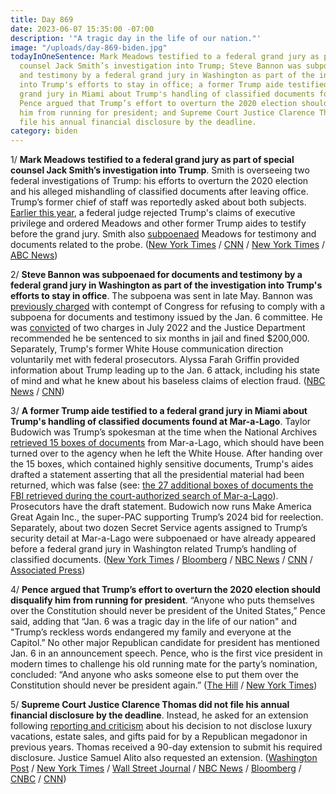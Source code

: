 ```yaml
---
title: Day 869
date: 2023-06-07 15:35:00 -07:00
description: '"A tragic day in the life of our nation."'
image: "/uploads/day-869-biden.jpg"
todayInOneSentence: Mark Meadows testified to a federal grand jury as part of special
  counsel Jack Smith’s investigation into Trump; Steve Bannon was subpoenaed for documents
  and testimony by a federal grand jury in Washington as part of the investigation
  into Trump's efforts to stay in office; a former Trump aide testified to a federal
  grand jury in Miami about Trump's handling of classified documents found at Mar-a-Lago;
  Pence argued that Trump’s effort to overturn the 2020 election should disqualify
  him from running for president; and Supreme Court Justice Clarence Thomas did not
  file his annual financial disclosure by the deadline.
category: biden
---
```


1/ **Mark Meadows testified to a federal grand jury as part of special counsel Jack Smith’s investigation into Trump**. Smith is overseeing two federal investigations of Trump: his efforts to overturn the 2020 election and his alleged mishandling of classified documents after leaving office. Trump’s former chief of staff was reportedly asked about both subjects. [Earlier this year](https://whatthefuckjusthappenedtoday.com/2023/03/27/day-797/#4-a-federal-judge-ordered-mark-meado), a federal judge rejected Trump's claims of executive privilege and ordered Meadows and other former Trump aides to testify before the grand jury. Smith also [subpoenaed](https://whatthefuckjusthappenedtoday.com/2023/02/16/day-758/#2-the-special-counsel-investigating) Meadows for testimony and documents related to the probe. ([New York Times](https://www.nytimes.com/2023/06/06/us/politics/mark-meadows-testified-trump-grand-jury.html) / [CNN](https://www.cnn.com/2023/06/06/politics/mark-meadows-grand-jury-trump-probe/) / [New York Times](https://www.nytimes.com/2023/06/06/us/politics/trump-florida-grand-jury.html) / [ABC News](https://abcnews.go.com/Politics/trumps-chief-staff-mark-meadows-testifies-special-counsel/story?id=99883099))

2/ **Steve Bannon was subpoenaed for documents and testimony by a federal grand jury in Washington as part of the investigation into Trump's efforts to stay in office**. The subpoena was sent in late May. Bannon was [previously charged](https://whatthefuckjusthappenedtoday.com/2022/07/25/day-552/#11-steve-bannon-was-found-guilty-of) with contempt of Congress for refusing to comply with a subpoena for documents and testimony issued by the Jan. 6 committee. He was [convicted](https://whatthefuckjusthappenedtoday.com/2022/10/17/day-636/#6-the-justice-department-recommended) of two charges in July 2022 and the Justice Department recommended he be sentenced to six months in jail and fined $200,000. Separately, Trump's former White House communication direction voluntarily met with federal prosecutors. Alyssa Farah Griffin provided information about Trump leading up to the Jan. 6 attack, including his state of mind and what he knew about his baseless claims of election fraud. ([NBC News](https://www.nbcnews.com/politics/donald-trump/steve-bannon-subpoenaed-special-counsel-jan-6-rcna88248) / [CNN](https://www.cnn.com/2023/06/07/politics/alyssa-farah-griffin-interviewed/index.html))

3/ **A former Trump aide testified to a federal grand jury in Miami about Trump's handling of classified documents found at Mar-a-Lago**. Taylor Budowich was Trump’s spokesman at the time when the National Archives [retrieved 15 boxes of documents](https://whatthefuckjusthappenedtoday.com/2022/02/07/day-384/#6-the-national-archives-retrieved-15) from Mar-a-Lago, which should have been turned over to the agency when he left the White House. After handing over the 15 boxes, which contained highly sensitive documents, Trump's aides drafted a statement asserting that all the presidential material had been returned, which was false (see: [the 27 additional boxes of documents the FBI retrieved during the court-authorized search of Mar-a-Lago](https://whatthefuckjusthappenedtoday.com/2022/08/09/day-567/#1-the-fbi-executed-a-federal-search)). Prosecutors have the draft statement. Budowich now runs Make America Great Again Inc., the super-PAC supporting Trump’s 2024 bid for reelection. Separately, about two dozen Secret Service agents assigned to Trump’s security detail at Mar-a-Lago were subpoenaed or have already appeared before a federal grand jury in Washington related Trump’s handling of classified documents. ([New York Times](https://www.nytimes.com/2023/06/07/us/politics/trump-documents-florida-grand-jury.html) / [Bloomberg](https://www.bloomberg.com/news/articles/2023-06-07/ex-trump-aide-testifies-to-special-counsel-grand-jury-in-miami?sref=MIBMEEoj) / [NBC News](https://www.nbcnews.com/politics/justice-department/secret-service-agents-testified-trump-classified-docs-probe-rcna88056) / [CNN](https://www.cnn.com/2023/06/07/politics/taylor-budowich-grand-jury/) / [Associated Press](https://apnews.com/article/trump-florida-grand-jury-classified-documents-5d346c69dfb4f9bc07e6f8adc6aa13bc))

4/ **Pence argued that Trump’s effort to overturn the 2020 election should disqualify him from running for president**. “Anyone who puts themselves over the Constitution should never be president of the United States,” Pence said, adding that “Jan. 6 was a tragic day in the life of our nation" and "Trump’s reckless words endangered my family and everyone at the Capitol.” No other major Republican candidate for president has mentioned Jan. 6 in an announcement speech. Pence, who is the first vice president in modern times to challenge his old running mate for the party’s nomination, concluded: “And anyone who asks someone else to put them over the Constitution should never be president again.” ([The Hill](https://thehill.com/homenews/campaign/4038723-pence-argues-jan-6-is-disqualifying-for-trump-as-he-launches-campaign/) / [New York Times](https://www.nytimes.com/2023/06/07/us/politics/pence-trump-2024-announcement.html))

5/ **Supreme Court Justice Clarence Thomas did not file his annual financial disclosure by the deadline**. Instead, he asked for an extension following [reporting and criticism](https://whatthefuckjusthappenedtoday.com/2023/04/06/day-807/#1-supreme-court-justice-clarence-tho) about his decision to not disclose luxury vacations, estate sales, and gifts paid for by a Republican megadonor in previous years. Thomas received a 90-day extension to submit his required disclosure. Justice Samuel Alito also requested an extension. ([Washington Post](https://www.washingtonpost.com/politics/2023/06/07/supreme-court-justice-disclosures-clarence-thomas/) / [New York Times](https://www.nytimes.com/2023/06/07/us/supreme-court-thomas-alito-financial-disclosures.html) / [Wall Street Journal](https://www.wsj.com/articles/clarence-thomas-delays-release-of-financial-disclosures-8dc982e3?mod=hp_listb_pos2) / [NBC News](https://www.nbcnews.com/politics/supreme-court/new-supreme-court-financial-reports-set-release-increased-ethics-scrut-rcna87752) / [Bloomberg](https://www.bloomberg.com/news/articles/2023-06-07/justice-clarence-thomas-gets-extension-for-financial-disclosures?sref=MIBMEEoj) / [CNBC](https://www.cnbc.com/2023/06/07/supreme-court-justice-clarence-thomas-postpones-financial-disclosure.html) / [CNN](https://www.cnn.com/2023/06/07/politics/clarence-thomas-financial-disclosures-supreme-court-2023/index.html))
